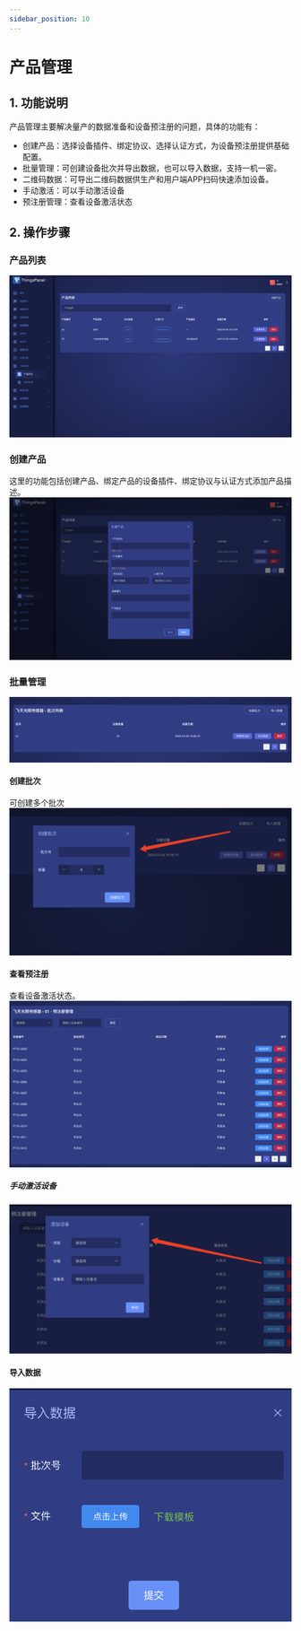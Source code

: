 ```yaml
---
sidebar_position: 10
---
```


# 产品管理 

## 1. 功能说明

产品管理主要解决量产的数据准备和设备预注册的问题，具体的功能有：

- 创建产品：选择设备插件、绑定协议、选择认证方式，为设备预注册提供基础配置。
- 批量管理：可创建设备批次并导出数据，也可以导入数据，支持一机一密。
- 二维码数据：可导出二维码数据供生产和用户端APP扫码快速添加设备。
- 手动激活：可以手动激活设备
- 预注册管理：查看设备激活状态


## 2. 操作步骤
###  产品列表


![产品列表](images/productlist.png)

###  创建产品
这里的功能包括创建产品、绑定产品的设备插件、绑定协议与认证方式添加产品描述。
![创建产品](images/addproduct.png)

###  批量管理

![产品列表](images/batchlist.png)

####  创建批次
可创建多个批次 
![创建批次](images/addbatch.png)
####  查看预注册

 查看设备激活状态。
![查看预注册](images/viewpreactivation.png)
#####  手动激活设备
![手动激活设备](images/manualactivation.png)

####  导入数据

![导入数据](images/importproductdata.png)

